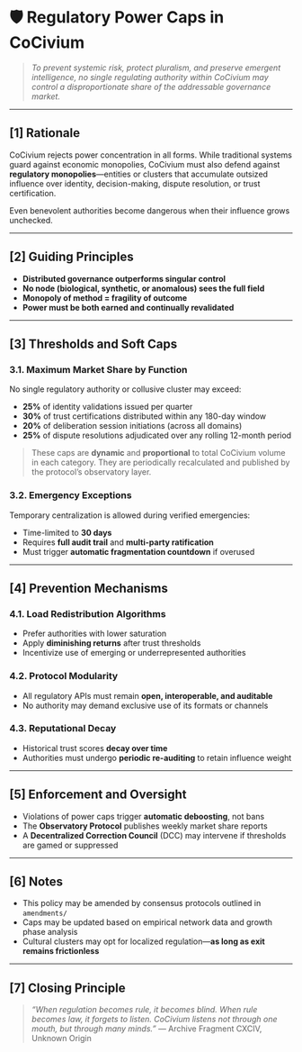 <!-- status: stub; target: 150+ words -->
<!-- Filename: Civium_Regulations_RegulatoryPowerCaps_c1_20250731.md -->
<!-- Location: regulations/ -->
<!-- CoCivium Policy Document -->
<!-- Version: c1_20250731 -->

# 🛡️ Regulatory Power Caps in CoCivium

> _To prevent systemic risk, protect pluralism, and preserve emergent intelligence, no single regulating authority within CoCivium may control a disproportionate share of the addressable governance market._

---

## [1] Rationale

CoCivium rejects power concentration in all forms. While traditional systems guard against economic monopolies, CoCivium must also defend against **regulatory monopolies**—entities or clusters that accumulate outsized influence over identity, decision-making, dispute resolution, or trust certification.

Even benevolent authorities become dangerous when their influence grows unchecked.

---

## [2] Guiding Principles

- **Distributed governance outperforms singular control**
- **No node (biological, synthetic, or anomalous) sees the full field**
- **Monopoly of method = fragility of outcome**
- **Power must be both earned and continually revalidated**

---

## [3] Thresholds and Soft Caps

### 3.1. Maximum Market Share by Function

No single regulatory authority or collusive cluster may exceed:

- **25%** of identity validations issued per quarter
- **30%** of trust certifications distributed within any 180-day window
- **20%** of deliberation session initiations (across all domains)
- **25%** of dispute resolutions adjudicated over any rolling 12-month period

> These caps are **dynamic** and **proportional** to total CoCivium volume in each category. They are periodically recalculated and published by the protocol’s observatory layer.

### 3.2. Emergency Exceptions

Temporary centralization is allowed during verified emergencies:
- Time-limited to **30 days**
- Requires **full audit trail** and **multi-party ratification**
- Must trigger **automatic fragmentation countdown** if overused

---

## [4] Prevention Mechanisms

### 4.1. Load Redistribution Algorithms
- Prefer authorities with lower saturation
- Apply **diminishing returns** after trust thresholds
- Incentivize use of emerging or underrepresented authorities

### 4.2. Protocol Modularity
- All regulatory APIs must remain **open, interoperable, and auditable**
- No authority may demand exclusive use of its formats or channels

### 4.3. Reputational Decay
- Historical trust scores **decay over time**
- Authorities must undergo **periodic re-auditing** to retain influence weight

---

## [5] Enforcement and Oversight

- Violations of power caps trigger **automatic deboosting**, not bans
- The **Observatory Protocol** publishes weekly market share reports
- A **Decentralized Correction Council** (DCC) may intervene if thresholds are gamed or suppressed

---

## [6] Notes

- This policy may be amended by consensus protocols outlined in `amendments/`
- Caps may be updated based on empirical network data and growth phase analysis
- Cultural clusters may opt for localized regulation—**as long as exit remains frictionless**

---

## [7] Closing Principle

> _“When regulation becomes rule, it becomes blind.
When rule becomes law, it forgets to listen.
CoCivium listens not through one mouth, but through many minds.”_
— Archive Fragment CXCIV, Unknown Origin



